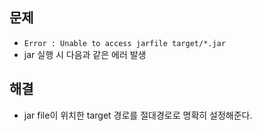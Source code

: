 ## 문제
- `Error : Unable to access jarfile target/*.jar`
- jar 실행 시 다음과 같은 에러 발생

## 해결
- jar file이 위치한 target 경로를 절대경로로 명확히 설정해준다.
